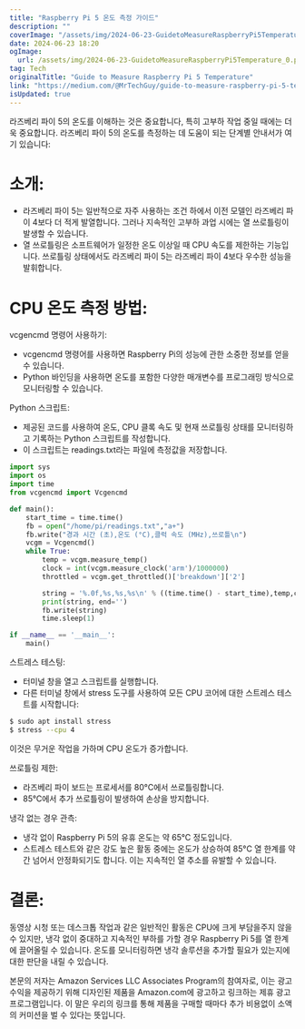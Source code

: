 ```yaml
---
title: "Raspberry Pi 5 온도 측정 가이드"
description: ""
coverImage: "/assets/img/2024-06-23-GuidetoMeasureRaspberryPi5Temperature_0.png"
date: 2024-06-23 18:20
ogImage:
  url: /assets/img/2024-06-23-GuidetoMeasureRaspberryPi5Temperature_0.png
tag: Tech
originalTitle: "Guide to Measure Raspberry Pi 5 Temperature"
link: "https://medium.com/@MrTechGuy/guide-to-measure-raspberry-pi-5-temperature-429d61a1ec44"
isUpdated: true
---
```


라즈베리 파이 5의 온도를 이해하는 것은 중요합니다, 특히 고부하 작업 중일 때에는 더욱 중요합니다. 라즈베리 파이 5의 온도를 측정하는 데 도움이 되는 단계별 안내서가 여기 있습니다:

# 소개:

- 라즈베리 파이 5는 일반적으로 자주 사용하는 조건 하에서 이전 모델인 라즈베리 파이 4보다 더 적게 발열합니다. 그러나 지속적인 고부하 과업 시에는 열 쓰로틀링이 발생할 수 있습니다.
- 열 쓰로틀링은 소프트웨어가 일정한 온도 이상일 때 CPU 속도를 제한하는 기능입니다. 쓰로틀링 상태에서도 라즈베리 파이 5는 라즈베리 파이 4보다 우수한 성능을 발휘합니다.

# CPU 온도 측정 방법:

<div class="content-ad"></div>

vcgencmd 명령어 사용하기:

- vcgencmd 명령어를 사용하면 Raspberry Pi의 성능에 관한 소중한 정보를 얻을 수 있습니다.
- Python 바인딩을 사용하면 온도를 포함한 다양한 매개변수를 프로그래밍 방식으로 모니터링할 수 있습니다.

Python 스크립트:

- 제공된 코드를 사용하여 온도, CPU 클록 속도 및 현재 쓰로틀링 상태를 모니터링하고 기록하는 Python 스크립트를 작성합니다.
- 이 스크립트는 readings.txt라는 파일에 측정값을 저장합니다.

<div class="content-ad"></div>

```python
import sys
import os
import time
from vcgencmd import Vcgencmd

def main():
    start_time = time.time()
    fb = open("/home/pi/readings.txt","a+")
    fb.write("경과 시간 (초),온도 (°C),클럭 속도 (MHz),쓰로틀\n")
    vcgm = Vcgencmd()
    while True:
        temp = vcgm.measure_temp()
        clock = int(vcgm.measure_clock('arm')/1000000)
        throttled = vcgm.get_throttled()['breakdown']['2']

        string = '%.0f,%s,%s,%s\n' % ((time.time() - start_time),temp,clock,throttled)
        print(string, end='')
        fb.write(string)
        time.sleep(1)

if __name__ == '__main__':
    main()
```

스트레스 테스팅:

- 터미널 창을 열고 스크립트를 실행합니다.
- 다른 터미널 창에서 stress 도구를 사용하여 모든 CPU 코어에 대한 스트레스 테스트를 시작합니다:

```bash
$ sudo apt install stress
$ stress --cpu 4
```

<div class="content-ad"></div>

이것은 무거운 작업을 가하며 CPU 온도가 증가합니다.

쓰로틀링 제한:

- 라즈베리 파이 보드는 프로세서를 80°C에서 쓰로틀링합니다.
- 85°C에서 추가 쓰로틀링이 발생하여 손상을 방지합니다.

냉각 없는 경우 관측:

<div class="content-ad"></div>

- 냉각 없이 Raspberry Pi 5의 유휴 온도는 약 65°C 정도입니다.
- 스트레스 테스트와 같은 강도 높은 활동 중에는 온도가 상승하여 85°C 열 한계를 약간 넘어서 안정화되기도 합니다. 이는 지속적인 열 추소를 유발할 수 있습니다.

# 결론:

동영상 시청 또는 데스크톱 작업과 같은 일반적인 활동은 CPU에 크게 부담을주지 않을 수 있지만, 냉각 없이 중대하고 지속적인 부하를 가할 경우 Raspberry Pi 5를 열 한계에 끌어올릴 수 있습니다. 온도를 모니터링하면 냉각 솔루션을 추가할 필요가 있는지에 대한 판단을 내릴 수 있습니다.

본문의 저자는 Amazon Services LLC Associates Program의 참여자로, 이는 광고 수익을 제공하기 위해 디자인된 제품을 Amazon.com에 광고하고 링크하는 제휴 광고 프로그램입니다. 이 말은 우리의 링크를 통해 제품을 구매할 때마다 추가 비용없이 소액의 커미션을 벌 수 있다는 뜻입니다.
